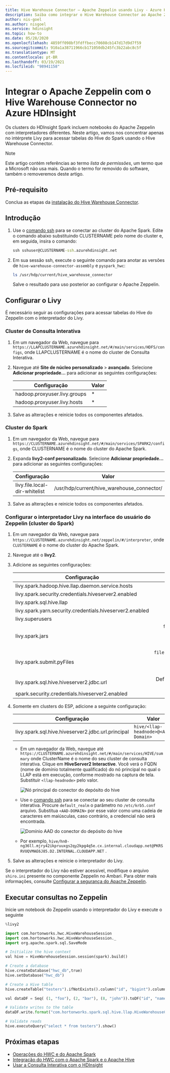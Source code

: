 ```yaml
---
title: Hive Warehouse Connector – Apache Zeppelin usando Livy - Azure HDInsight
description: Saiba como integrar o Hive Warehouse Connector ao Apache Zeppelin no Azure HDInsight.
author: nis-goel
ms.author: nisgoel
ms.service: hdinsight
ms.topic: how-to
ms.date: 05/28/2020
ms.openlocfilehash: 4859ff098bf3fdffbecc70608cb147d17d9d7f59
ms.sourcegitcommit: 910a1a38711966cb171050db245fc3b22abc8c5f
ms.translationtype: MT
ms.contentlocale: pt-BR
ms.lasthandoff: 03/19/2021
ms.locfileid: "98941158"
---
```

# <a name="integrate-apache-zeppelin-with-hive-warehouse-connector-in-azure-hdinsight"></a>Integrar o Apache Zeppelin com o Hive Warehouse Connector no Azure HDInsight

Os clusters do HDInsight Spark incluem notebooks do Apache Zeppelin com interpretadores diferentes. Neste artigo, vamos nos concentrar apenas no intérprete Livy para acessar tabelas do Hive do Spark usando o Hive Warehouse Connector.

> [!NOTE]
> Este artigo contém referências ao termo *lista de permissões*, um termo que a Microsoft não usa mais. Quando o termo for removido do software, também o removeremos deste artigo.

## <a name="prerequisite"></a>Pré-requisito

Conclua as etapas da [instalação do Hive Warehouse Connector](apache-hive-warehouse-connector.md#hive-warehouse-connector-setup).

## <a name="getting-started"></a>Introdução

1. Use o [comando ssh](../hdinsight-hadoop-linux-use-ssh-unix.md) para se conectar ao cluster do Apache Spark. Edite o comando abaixo substituindo CLUSTERNAME pelo nome do cluster e, em seguida, insira o comando:

    ```cmd
    ssh sshuser@CLUSTERNAME-ssh.azurehdinsight.net
    ```

1. Em sua sessão ssh, execute o seguinte comando para anotar as versões de `hive-warehouse-connector-assembly` e `pyspark_hwc`:

    ```bash
    ls /usr/hdp/current/hive_warehouse_connector
    ```

    Salve o resultado para uso posterior ao configurar o Apache Zeppelin.

## <a name="configure-livy"></a>Configurar o Livy

É necessário seguir as configurações para acessar tabelas do Hive do Zeppelin com o interpretador do Livy.

### <a name="interactive-query-cluster"></a>Cluster de Consulta Interativa

1. Em um navegador da Web, navegue para `https://LLAPCLUSTERNAME.azurehdinsight.net/#/main/services/HDFS/configs`, onde LLAPCLUSTERNAME é o nome do cluster de Consulta Interativa.

1. Navegue até **Site de núcleo personalizado** > **avançado**. Selecione **Adicionar propriedade...** para adicionar as seguintes configurações:

    | Configuração                 | Valor |
    | ----------------------------- |-------|
    | hadoop.proxyuser.livy.groups  | *     |
    | hadoop.proxyuser.livy.hosts   | *     |

1. Salve as alterações e reinicie todos os componentes afetados.

### <a name="spark-cluster"></a>Cluster do Spark

1. Em um navegador da Web, navegue para `https://CLUSTERNAME.azurehdinsight.net/#/main/services/SPARK2/configs`, onde CLUSTERNAME é o nome do cluster do Apache Spark.

1. Expanda **livy2-conf personalizado**. Selecione **Adicionar propriedade...** para adicionar as seguintes configurações:

    | Configuração                 | Valor                                      |
    | ----------------------------- |------------------------------------------  |
    | livy.file.local-dir-whitelist | /usr/hdp/current/hive_warehouse_connector/ |

1. Salve as alterações e reinicie todos os componentes afetados.

### <a name="configure-livy-interpreter-in-zeppelin-ui-spark-cluster"></a>Configurar o interpretador Livy na interface do usuário do Zeppelin (cluster do Spark)

1. Em um navegador da Web, navegue para `https://CLUSTERNAME.azurehdinsight.net/zeppelin/#/interpreter`, onde `CLUSTERNAME` é o nome do cluster do Apache Spark.

1. Navegue até o **livy2**.

1. Adicione as seguintes configurações:

    | Configuração                 | Valor                                      |
    | ----------------------------- |:------------------------------------------:|
    | livy.spark.hadoop.hive.llap.daemon.service.hosts | @llap0 |
    | livy.spark.security.credentials.hiveserver2.enabled | true |
    | livy.spark.sql.hive.llap | true |
    | livy.spark.yarn.security.credentials.hiveserver2.enabled | true |
    | livy.superusers | livy,zeppelin |
    | livy.spark.jars | `file:///usr/hdp/current/hive_warehouse_connector/hive-warehouse-connector-assembly-VERSION.jar`.<br>Substitua VERSION pelo valor obtido de [Introdução](#getting-started), anteriormente. |
    | livy.spark.submit.pyFiles | `file:///usr/hdp/current/hive_warehouse_connector/pyspark_hwc-VERSION.zip`.<br>Substitua VERSION pelo valor obtido de [Introdução](#getting-started), anteriormente. |
    | livy.spark.sql.hive.hiveserver2.jdbc.url | Defina-o como a URL JDBC interativa do HiveServer2 do cluster de Consulta Interativa. |
    | spark.security.credentials.hiveserver2.enabled | true |

1. Somente em clusters do ESP, adicione a seguinte configuração:

    | Configuração| Valor|
    |---|---|
    | livy.spark.sql.hive.hiveserver2.jdbc.url.principal | `hive/<llap-headnode>@<AAD-Domain>` |

    * Em um navegador da Web, navegue até `https://CLUSTERNAME.azurehdinsight.net/#/main/services/HIVE/summary` onde ClusterName é o nome do seu cluster de consulta interativa. Clique em **HiveServer2 Interactive**. Você verá o FQDN (nome de domínio totalmente qualificado) do nó principal no qual o LLAP está em execução, conforme mostrado na captura de tela. Substituir `<llap-headnode>` pelo valor.

        ![Nó principal do conector do depósito do hive](./media/apache-hive-warehouse-connector/head-node-hive-server-interactive.png)

    * Use o [comando ssh](../hdinsight-hadoop-linux-use-ssh-unix.md) para se conectar ao seu cluster de consulta interativa. Procure `default_realm` o parâmetro no `/etc/krb5.conf` arquivo. Substitua `<AAD-DOMAIN>` por esse valor como uma cadeia de caracteres em maiúsculas, caso contrário, a credencial não será encontrada.

        ![Domínio AAD do conector do depósito do hive](./media/apache-hive-warehouse-connector/aad-domain.png)

    * Por exemplo, `hive/hn0-ng36ll.mjry42ikpruuxgs2qy2kpg4q5e.cx.internal.cloudapp.net@PKRSRVUQVMAE6J85.D2.INTERNAL.CLOUDAPP.NET` .

1. Salve as alterações e reinicie o interpretador do Livy.

Se o interpretador do Livy não estiver acessível, modifique o arquivo `shiro.ini` presente no componente Zeppelin no Ambari. Para obter mais informações, consulte [Configurar a segurança do Apache Zeppelin](https://docs.cloudera.com/HDPDocuments/HDP3/HDP-3.0.1/configuring-zeppelin-security/content/enabling_access_control_for_interpreter__configuration__and_credential_settings.html).  


## <a name="running-queries-in-zeppelin"></a>Executar consultas no Zeppelin 

Inicie um notebook do Zeppelin usando o interpretador do Livy e execute o seguinte

```python
%livy2

import com.hortonworks.hwc.HiveWarehouseSession
import com.hortonworks.hwc.HiveWarehouseSession._
import org.apache.spark.sql.SaveMode

# Initialize the hive context
val hive = HiveWarehouseSession.session(spark).build()

# Create a database
hive.createDatabase("hwc_db",true)
hive.setDatabase("hwc_db")

# Create a Hive table
hive.createTable("testers").ifNotExists().column("id", "bigint").column("name", "string").create()

val dataDF = Seq( (1, "foo"), (2, "bar"), (8, "john")).toDF("id", "name")

# Validate writes to the table
dataDF.write.format("com.hortonworks.spark.sql.hive.llap.HiveWarehouseConnector").mode("append").option("table", "hwc_db.testers").save()

# Validate reads
hive.executeQuery("select * from testers").show()

```

## <a name="next-steps"></a>Próximas etapas

* [Operações do HWC e do Apache Spark](./apache-hive-warehouse-connector-operations.md)
* [Integração do HWC com o Apache Spark e o Apache Hive](./apache-hive-warehouse-connector.md)
* [Usar a Consulta Interativa com o HDInsight](./apache-interactive-query-get-started.md)
